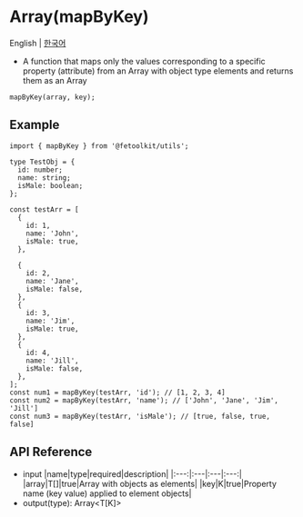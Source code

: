 # Array(mapByKey)

English | [한국어](../ko/array_mapbykey.md)

- A function that maps only the values corresponding to a specific property (attribute) from an Array with object type elements and returns them as an Array

```tsx
mapByKey(array, key);
```

## Example

```tsx
import { mapByKey } from '@fetoolkit/utils';

type TestObj = {
  id: number;
  name: string;
  isMale: boolean;
};

const testArr = [
  {
    id: 1,
    name: 'John',
    isMale: true,
  },

  {
    id: 2,
    name: 'Jane',
    isMale: false,
  },
  {
    id: 3,
    name: 'Jim',
    isMale: true,
  },
  {
    id: 4,
    name: 'Jill',
    isMale: false,
  },
];
const num1 = mapByKey(testArr, 'id'); // [1, 2, 3, 4]
const num2 = mapByKey(testArr, 'name'); // ['John', 'Jane', 'Jim', 'Jill']
const num3 = mapByKey(testArr, 'isMale'); // [true, false, true, false]
```

## API Reference

- input
  |name|type|required|description|
  |:---:|:---|:---|:---:|
  |array|T[]|true|Array with objects as elements|
  |key|K|true|Property name (key value) applied to element objects|
- output(type): Array<T[K]>
